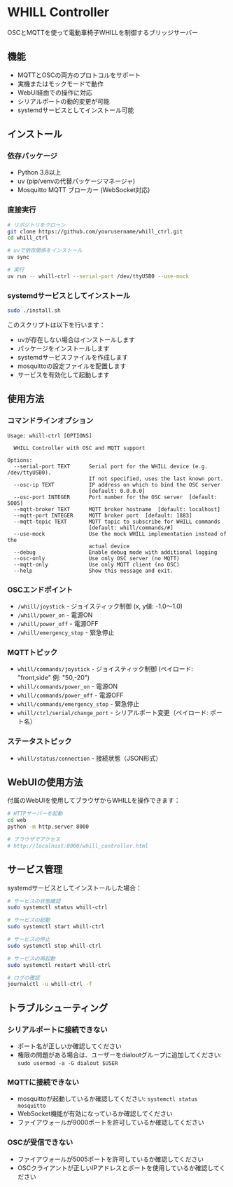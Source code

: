 # WHILL Controller

OSCとMQTTを使って電動車椅子WHILLを制御するブリッジサーバー

## 機能

- MQTTとOSCの両方のプロトコルをサポート
- 実機またはモックモードで動作
- WebUI経由での操作に対応
- シリアルポートの動的変更が可能
- systemdサービスとしてインストール可能

## インストール

### 依存パッケージ

- Python 3.8以上
- uv (pip/venvの代替パッケージマネージャ)
- Mosquitto MQTT ブローカー (WebSocket対応)

### 直接実行

```bash
# リポジトリをクローン
git clone https://github.com/yourusername/whill_ctrl.git
cd whill_ctrl

# uvで依存関係をインストール
uv sync

# 実行
uv run -- whill-ctrl --serial-port /dev/ttyUSB0 --use-mock
```

### systemdサービスとしてインストール

```bash
sudo ./install.sh
```

このスクリプトは以下を行います：

- uvが存在しない場合はインストールします
- パッケージをインストールします
- systemdサービスファイルを作成します
- mosquittoの設定ファイルを配置します
- サービスを有効化して起動します

## 使用方法

### コマンドラインオプション

```
Usage: whill-ctrl [OPTIONS]

  WHILL Controller with OSC and MQTT support

Options:
  --serial-port TEXT      Serial port for the WHILL device (e.g. /dev/ttyUSB0).
                          If not specified, uses the last known port.
  --osc-ip TEXT           IP address on which to bind the OSC server
                          [default: 0.0.0.0]
  --osc-port INTEGER      Port number for the OSC server  [default: 5005]
  --mqtt-broker TEXT      MQTT broker hostname  [default: localhost]
  --mqtt-port INTEGER     MQTT broker port  [default: 1883]
  --mqtt-topic TEXT       MQTT topic to subscribe for WHILL commands
                          [default: whill/commands/#]
  --use-mock              Use the mock WHILL implementation instead of the
                          actual device
  --debug                 Enable debug mode with additional logging
  --osc-only              Use only OSC server (no MQTT)
  --mqtt-only             Use only MQTT client (no OSC)
  --help                  Show this message and exit.
```

### OSCエンドポイント

- `/whill/joystick` - ジョイスティック制御 (x, y値: -1.0〜1.0)
- `/whill/power_on` - 電源ON
- `/whill/power_off` - 電源OFF
- `/whill/emergency_stop` - 緊急停止

### MQTTトピック

- `whill/commands/joystick` - ジョイスティック制御 (ペイロード: "front,side" 例: "50,-20")
- `whill/commands/power_on` - 電源ON
- `whill/commands/power_off` - 電源OFF
- `whill/commands/emergency_stop` - 緊急停止
- `whill/ctrl/serial/change_port` - シリアルポート変更（ペイロード: ポート名）

### ステータストピック

- `whill/status/connection` - 接続状態（JSON形式）

## WebUIの使用方法

付属のWebUIを使用してブラウザからWHILLを操作できます：

```bash
# HTTPサーバーを起動
cd web
python -m http.server 8000

# ブラウザでアクセス
# http://localhost:8000/whill_controller.html
```

## サービス管理

systemdサービスとしてインストールした場合：

```bash
# サービスの状態確認
sudo systemctl status whill-ctrl

# サービスの起動
sudo systemctl start whill-ctrl

# サービスの停止
sudo systemctl stop whill-ctrl

# サービスの再起動
sudo systemctl restart whill-ctrl

# ログの確認
journalctl -u whill-ctrl -f
```

## トラブルシューティング

### シリアルポートに接続できない

- ポート名が正しいか確認してください
- 権限の問題がある場合は、ユーザーをdialoutグループに追加してください: `sudo usermod -a -G dialout $USER`

### MQTTに接続できない

- mosquittoが起動しているか確認してください: `systemctl status mosquitto`
- WebSocket機能が有効になっているか確認してください
- ファイアウォールが9000ポートを許可しているか確認してください

### OSCが受信できない

- ファイアウォールが5005ポートを許可しているか確認してください
- OSCクライアントが正しいIPアドレスとポートを使用しているか確認してください
